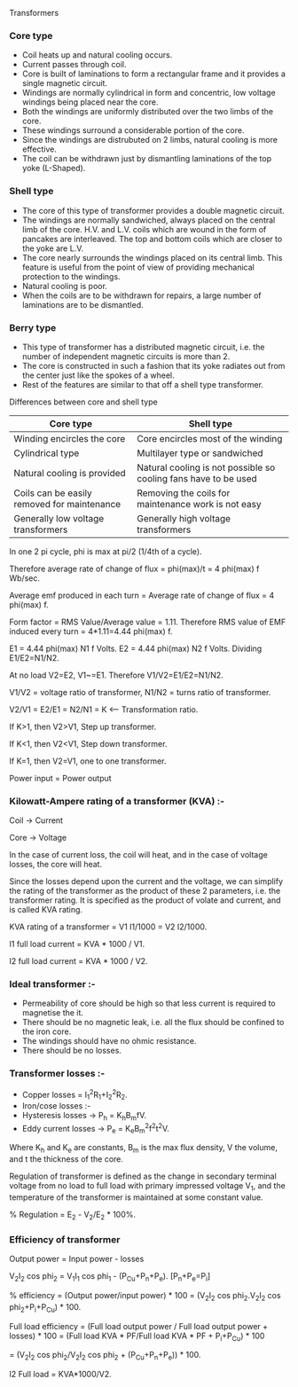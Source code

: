 Transformers

### Core type
- Coil heats up and natural cooling occurs.
- Current passes through coil.
- Core is built of laminations to form a rectangular frame and it provides a single magnetic circuit.
- Windings are normally cylindrical in form and concentric, low voltage windings being placed near the core.
- Both the windings are uniformly distributed over the two limbs of the core.
- These windings surround a considerable portion of the core.
- Since the windings are distrubuted on 2 limbs, natural cooling is more effective.
- The coil can be withdrawn just by dismantling laminations of the top yoke (L-Shaped).

### Shell type
- The core of this type of transformer provides a double magnetic circuit.
- The windings are normally sandwiched, always placed on the central limb of the core. H.V. and L.V. coils which are wound in the form of pancakes are interleaved. The top and bottom coils which are closer to the yoke are L.V.
- The core nearly surrounds the windings placed on its central limb. This feature is useful from the point of view of providing mechanical protection to the windings.
- Natural cooling is poor.
- When the coils are to be withdrawn for repairs, a large number of laminations are to be dismantled.

### Berry type
- This type of transformer has a distributed magnetic circuit, i.e. the number of independent magnetic circuits is more than 2.
- The core is constructed in such a fashion that its yoke radiates out from the center just like the spokes of a wheel.
- Rest of the features are similar to that off a shell type transformer.

Differences between core and shell type

|Core type|Shell type|
|---------|----------|
|Winding encircles the core|Core encircles most of the winding|
|Cylindrical type|Multilayer type or sandwiched|
|Natural cooling is provided|Natural cooling is not possible so cooling fans have to be used|
|Coils can be easily removed for maintenance|Removing the coils for maintenance work is not easy|
|Generally low voltage transformers|Generally high voltage transformers|

In one 2 pi cycle, phi is max at pi/2 (1/4th of a cycle).

Therefore average rate of change of flux = phi(max)/t = 4 phi(max) f Wb/sec.

Average emf produced in each turn = Average rate of change of flux = 4 phi(max) f.

Form factor = RMS Value/Average value = 1.11.
Therefore RMS value of EMF induced every turn = 4*1.11=4.44 phi(max) f.

E1 = 4.44 phi(max) N1 f Volts.
E2 = 4.44 phi(max) N2 f Volts.
Dividing
E1/E2=N1/N2.

At no load V2=E2, V1~=E1.
Therefore V1/V2=E1/E2=N1/N2.

V1/V2 = voltage ratio of transformer, N1/N2 = turns ratio of transformer.

V2/V1 = E2/E1 = N2/N1 = K <-- Transformation ratio.

If K>1, then V2>V1, Step up transformer.

If K<1, then V2<V1, Step down transformer.

If K=1, then V2=V1, one to one transformer.

Power input = Power output

### Kilowatt-Ampere rating of a transformer (KVA) :-
Coil -> Current

Core -> Voltage

In the case of current loss, the coil will heat, and in the case of voltage losses, the core will heat.

Since the losses depend upon the current and the voltage, we can simplify the rating of the transformer as the product of these 2 parameters, i.e. the transformer rating.
It is specified as the product of volate and current, and is called KVA rating.

KVA rating of a transformer = V1 I1/1000 = V2 I2/1000.

I1 full load current = KVA * 1000 / V1.

I2 full load current = KVA * 1000 / V2.

### Ideal transformer :-
- Permeability of core should be high so that less current is required to magnetise the it.
- There should be no magnetic leak, i.e. all the flux should be confined to the iron core.
- The windings should have no ohmic resistance.
- There should be no losses.


### Transformer losses :-
- Copper losses = I<sub>1</sub><sup>2</sup>R<sub>1</sub>+I<sub>2</sub><sup>2</sup>R<sub>2</sub>.
- Iron/cose losses :-
 - Hysteresis losses -> P<sub>h</sub> = K<sub>h</sub>B<sub>m</sub>fV.
 - Eddy current losses -> P<sub>e</sub> = K<sub>e</sub>B<sub>m</sub><sup>2</sup>f<sup>2</sup>t<sup>2</sup>V.

Where K<sub>h</sub> and K<sub>e</sub> are constants, B<sub>m</sub> is the max flux density, V the volume, and t the thickness of the core.

Regulation of transformer is defined as the change in secondary terminal voltage from no load to full load with primary impressed voltage V<sub>1</sub>, and the temperature of the transformer is maintained at some constant value.

% Regulation = E<sub>2</sub> - V<sub>2</sub>/E<sub>2</sub> * 100%.

### Efficiency of transformer

Output power = Input power - losses

V<sub>2</sub>I<sub>2</sub> cos phi<sub>2</sub> = V<sub>1</sub>I<sub>1</sub> cos phi<sub>1</sub> - (P<sub>Cu</sub>+P<sub>n</sub>+P<sub>e</sub>). [P<sub>n</sub>+P<sub>e</sub>=P<sub>i</sub>]

% efficiency = (Output power/input power) * 100 = (V<sub>2</sub>I<sub>2</sub> cos phi<sub>2</sub>.V<sub>2</sub>I<sub>2</sub> cos phi<sub>2</sub>+P<sub>i</sub>+P<sub>Cu</sub>) * 100.

Full load efficiency = (Full load output power / Full load output power + losses) * 100 = (Full load KVA * PF/Full load KVA * PF + P<sub>i</sub>+P<sub>Cu</sub>) * 100

= (V<sub>2</sub>I<sub>2</sub> cos phi<sub>2</sub>/V<sub>2</sub>I<sub>2</sub> cos phi<sub>2</sub> + (P<sub>Cu</sub>+P<sub>n</sub>+P<sub>e</sub>)) * 100.

I2 Full load = KVA*1000/V2.
